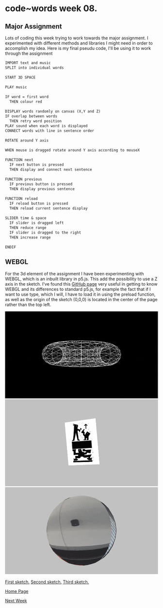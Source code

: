 # code~words week 08.

## Major Assignment

Lots of coding this week trying to work towards the major assignment. I experimented with different methods and libraries I might need in order to accomplish my idea. Here is my final pseudu code, I'll be using it to work through the assignment

```
IMPORT text and music
SPLIT into individual words

START 3D SPACE

PLAY music

IF word = first word
  THEN colour red

DISPLAY words randomly on canvas (X,Y and Z) 
IF overlap between words
  THEN retry word position
PLAY sound when each word is displayed
CONNECT words with line in sentence order

ROTATE around Y axis 

WHEN mouse is dragged rotate around Y axis according to mouseX
 
FUNCTION next
  IF next button is pressed
  THEN display and connect next sentence
  
FUNCTION previous
  IF previous button is pressed
  THEN display previous sentence

FUNCTION reload
  IF reload button is pressed
  THEN reload current sentence display
  
SLIDER time & space
  IF slider is dragged left 
  THEN reduce range
  IF slider is dragged to the right
  THEN increase range 
  
ENDIF
```
## WEBGL

For the 3d element of the assignment I have been experimenting with WEBGL, which is an inbuilt library in p5.js. This add the possibility to use a Z axis in the sketch. I've found this [GitHub page](https://github.com/processing/p5.js/wiki/Getting-started-with-WebGL-in-p5) very useful in getting to know WEBGL and its differences to standard p5.js, for example the fact that if I want to use type, which I will, I have to load it in using the preload function, as well as the origin of the sketch (0,0,0) is located in the center of the page rather than the top left.

<img src="WEBGL_01.gif">
<img src="WEBGL_02.gif">
<img src="WEBGL_03.gif">

[First sketch.](https://finnarundel.github.io/codewordsRMIT/week_08/sketch_3d_test/) [Second sketch.](https://finnarundel.github.io/codewordsRMIT/week_08/sketch_3d_test_3/) [Third sketch.](https://finnarundel.github.io/codewordsRMIT/week_08/sketch_3d_test_2/)

[Home Page](https://finnarundel.github.io/codewordsRMIT/)

[Next Week](https://finnarundel.github.io/codewordsRMIT/week_09/)

